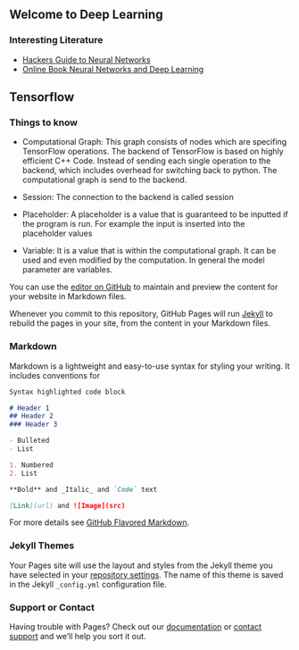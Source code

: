 ## Welcome to Deep Learning

### Interesting Literature
- [Hackers Guide to Neural Networks](http://karpathy.github.io/neuralnets/)
- [Online Book Neural Networks and Deep Learning](http://neuralnetworksanddeeplearning.com/index.html)

## Tensorflow

### Things to know
- Computational Graph: This graph consists of nodes which are specifing TensorFlow operations. The backend of TensorFlow is based on highly efficient C++ Code. Instead of sending each single operation to the backend, which includes overhead for switching back to python. The computational graph is send to the backend.

- Session: The connection to the backend is called session
- Placeholder: A placeholder is a value that is guaranteed to be inputted if the program is run. For example the input is inserted into the placeholder values
- Variable: It is a value that is within the computational graph. It can be used and even modified by the computation. In general the model parameter are variables.







You can use the [editor on GitHub](https://github.com/steffenkoerner/Deep-Learning/edit/master/index.md) to maintain and preview the content for your website in Markdown files.

Whenever you commit to this repository, GitHub Pages will run [Jekyll](https://jekyllrb.com/) to rebuild the pages in your site, from the content in your Markdown files.

### Markdown

Markdown is a lightweight and easy-to-use syntax for styling your writing. It includes conventions for

```markdown
Syntax highlighted code block

# Header 1
## Header 2
### Header 3

- Bulleted
- List

1. Numbered
2. List

**Bold** and _Italic_ and `Code` text

[Link](url) and ![Image](src)
```

For more details see [GitHub Flavored Markdown](https://guides.github.com/features/mastering-markdown/).

### Jekyll Themes

Your Pages site will use the layout and styles from the Jekyll theme you have selected in your [repository settings](https://github.com/steffenkoerner/Deep-Learning/settings). The name of this theme is saved in the Jekyll `_config.yml` configuration file.

### Support or Contact

Having trouble with Pages? Check out our [documentation](https://help.github.com/categories/github-pages-basics/) or [contact support](https://github.com/contact) and we’ll help you sort it out.
